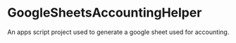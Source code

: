 # GoogleSheetsAccountingHelper
An apps script project used to generate a google sheet used for accounting. 
